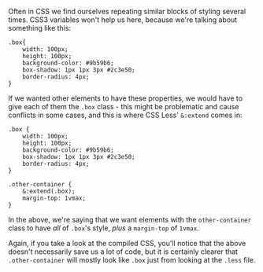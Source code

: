 
Often in CSS we find ourselves repeating similar blocks of styling several times. CSS3 variables won't help us here, because we're talking about something like this:

```
.box{
    width: 100px;
    height: 100px;
    background-color: #9b59b6;
    box-shadow: 1px 1px 3px #2c3e50;
    border-radius: 4px;
}
```


If we wanted other elements to have these properties, we would have to give each of them the `.box` class - this might be problematic and cause conflicts in some cases, and this is where CSS Less' `&:extend` comes in:

  
```
.box {
    width: 100px;
    height: 100px;
    background-color: #9b59b6;
    box-shadow: 1px 1px 3px #2c3e50;
    border-radius: 4px;
}

.other-container {
    &:extend(.box);
    margin-top: 1vmax;
}
```
  

In the above, we're saying that we want elements with the `other-container` class to have _all_ of `.box`'s style, _plus_ a `margin-top` of `1vmax`.

  

Again, if you take a look at the compiled CSS, you'll notice that the above doesn't necessarily save us a lot of code, but it is certainly clearer that `.other-container` will mostly look like `.box` just from looking at the `.less` file.